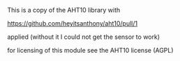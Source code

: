 This is a copy of the AHT10 library with

https://github.com/heyitsanthony/aht10/pull/1 

applied (without it I could not get the sensor to work)

for licensing of this module see the AHT10 license (AGPL)
